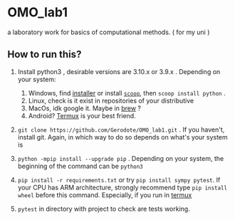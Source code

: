 # OMO_lab1
a laboratory work for basics of computational methods. ( for my uni )


## How to run this?
1.  Install python3 , desirable versions are 3.10.x or 3.9.x . Depending on your system:
      
      1.  Windows, find [installer](https://www.python.org/downloads/windows/) or install [`scoop`](https://scoop.sh/), then `scoop install python` .
      2.  Linux, check is it exist in repositories of your distributive
      3.  MacOs, idk google it. Maybe in [brew](https://formulae.brew.sh/formula/python@3.9) ?
      4.  Android? [Termux](https://github.com/termux/termux-app/releases) is your best friend.
2.  `git clone https://github.com/Gerodote/OMO_lab1.git` . If you haven't, install git. Again, in which way to do so depends on what's your system is 
3.  `python -mpip install --upgrade pip` . Depending on your system, the beginning of the command can be `python3`
3.  `pip install -r requirements.txt` or try `pip install sympy pytest`. If your CPU has ARM architecture, strongly recommend type `pip install wheel` before this command. Especially, if you run in [termux](https://github.com/termux/termux-app/releases)
4.  `pytest` in directory with project to check are tests working.
